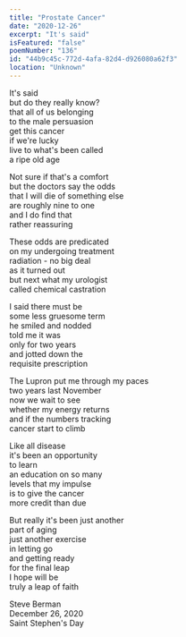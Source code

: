 ```yaml
---
title: "Prostate Cancer"
date: "2020-12-26"
excerpt: "It's said"
isFeatured: "false"
poemNumber: "136"
id: "44b9c45c-772d-4afa-82d4-d926080a62f3"
location: "Unknown"
---
```


It's said  
but do they really know?  
that all of us belonging  
to the male persuasion  
get this cancer  
if we're lucky  
live to what's been called  
a ripe old age

Not sure if that's a comfort  
but the doctors say the odds  
that I will die of something else  
are roughly nine to one  
and I do find that  
rather reassuring

These odds are predicated  
on my undergoing treatment  
radiation - no big deal  
as it turned out  
but next what my urologist  
called chemical castration

I said there must be  
some less gruesome term  
he smiled and nodded  
told me it was  
only for two years  
and jotted down the  
requisite prescription

The Lupron put me through my paces  
two years last November  
now we wait to see  
whether my energy returns  
and if the numbers tracking  
cancer start to climb

Like all disease  
it's been an opportunity  
to learn  
an education on so many  
levels that my impulse  
is to give the cancer  
more credit than due

But really it's been just another  
part of aging  
just another exercise  
in letting go  
and getting ready  
for the final leap  
I hope will be  
truly a leap of faith

Steve Berman  
December 26, 2020  
Saint Stephen's Day
